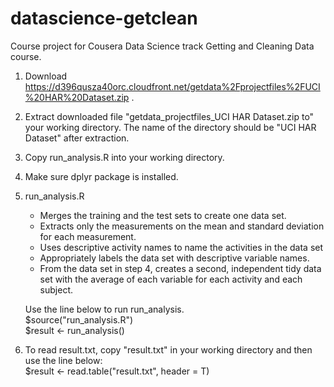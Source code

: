 # datascience-getclean
Course project for Cousera Data Science track Getting and Cleaning Data course.

1. Download https://d396qusza40orc.cloudfront.net/getdata%2Fprojectfiles%2FUCI%20HAR%20Dataset.zip .
2. Extract downloaded file "getdata_projectfiles_UCI HAR Dataset.zip to" your working directory. The name of the directory should be "UCI HAR Dataset" after extraction. 
3. Copy run_analysis.R into your working directory.
4. Make sure dplyr package is installed.
5.  run_analysis.R
    - Merges the training and the test sets to create one data set.
    - Extracts only the measurements on the mean and standard deviation for each measurement. 
    - Uses descriptive activity names to name the activities in the data set
    - Appropriately labels the data set with descriptive variable names. 
    - From the data set in step 4, creates a second, independent tidy data set with the average of each variable for each activity and each subject.

	Use the line below to run run_analysis. <br/>
	$source("run_analysis.R")<br/>
	$result <- run_analysis()
6. To read result.txt, copy "result.txt" in your working directory and then use the line below:<br/>
	$result <- read.table("result.txt", header = T)
